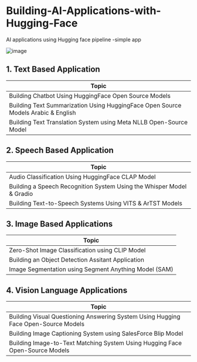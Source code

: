 # Building-AI-Applications-with-Hugging-Face
AI applications using Hugging face pipeline -simple app

![image](https://github.com/user-attachments/assets/eed2c1ca-4b81-4293-b317-532700e60a8a)


## 1. Text Based Application ##
|Topic|
|--------|
|Building Chatbot Using HuggingFace Open Source Models| 
|Building Text Summarization Using HuggingFace Open Source Models Arabic & English | 
|Building Text Translation System using Meta NLLB Open-Source Model| 



## 2. Speech Based Application ## 

|Topic|
|--------|
| Audio Classification Using HuggingFace CLAP Model ||
|Building a Speech Recognition System Using the Whisper Model & Gradio  |
|Building Text-to-Speech Systems Using VITS & ArTST Models | 

## 3. Image Based Applications ## 
|Topic|
|--------|
|Zero-Shot Image Classification using CLIP Model | 
|Building an Object Detection Assitant Application |
|Image Segmentation using Segment Anything Model (SAM) | 

## 4. Vision Language Applications ##

|Topic|
|--------|
|Building Visual Questioning Answering System Using Hugging Face Open-Source Models |  
|Building Image Captioning System using SalesForce Blip Model |
|Building Image-to-Text Matching System Using Hugging Face Open-Source Models 
